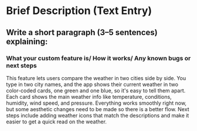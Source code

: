 # Brief Description (Text Entry)

## Write a short paragraph (3–5 sentences) explaining:

### What your custom feature is/ How it works/ Any known bugs or next steps

This feature lets users compare the weather in two cities side by side. You type in two city names, and the app shows their current weather in two color-coded cards, one green and one blue, so it's easy to tell them apart. Each card shows the main weather info like temperature, conditions, humidity, wind speed, and pressure. Everything works smoothly right now, but some aesthetic changes need to be made so there is a better flow. Next steps include adding weather icons that match the descriptions and make it easier to get a quick read on the weather.

